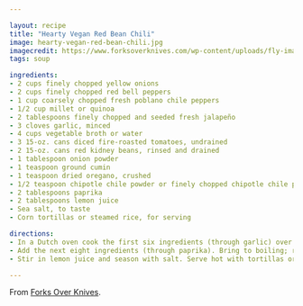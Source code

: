 ```yaml
---

layout: recipe
title: "Hearty Vegan Red Bean Chili"
image: hearty-vegan-red-bean-chili.jpg
imagecredit: https://www.forksoverknives.com/wp-content/uploads/fly-images/159631/Hearty-Red-Bean-Chili-wordpress-1366x566-c.jpg
tags: soup

ingredients:
- 2 cups finely chopped yellow onions
- 2 cups finely chopped red bell peppers
- 1 cup coarsely chopped fresh poblano chile peppers
- 1/2 cup millet or quinoa
- 2 tablespoons finely chopped and seeded fresh jalapeño
- 3 cloves garlic, minced
- 4 cups vegetable broth or water
- 3 15-oz. cans diced fire-roasted tomatoes, undrained
- 2 15-oz. cans red kidney beans, rinsed and drained
- 1 tablespoon onion powder
- 1 teaspoon ground cumin
- 1 teaspoon dried oregano, crushed
- 1/2 teaspoon chipotle chile powder or finely chopped chipotle chile pepper in adobo sauce
- 2 tablespoons paprika
- 2 tablespoons lemon juice
- Sea salt, to taste
- Corn tortillas or steamed rice, for serving

directions:
- In a Dutch oven cook the first six ingredients (through garlic) over medium-low 15 minutes, stirring occasionally. Add water, 1 to 2 tablespoons at a time, as needed to prevent sticking.
- Add the next eight ingredients (through paprika). Bring to boiling; reduce heat. Simmer, covered, 30 minutes or until millet/quinoa is tender.
- Stir in lemon juice and season with salt. Serve hot with tortillas or rice.

---
```


From [Forks Over Knives](https://www.forksoverknives.com/recipes/vegan-soups-stews/hearty-vegan-red-bean-chili/).
